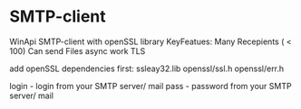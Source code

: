 # SMTP-client
WinApi SMTP-client with openSSL library
KeyFeatues:
  Many Recepients ( < 100)
  Can send Files
  async work
  TLS

  add openSSL dependencies first: 
  ssleay32.lib
  openssl/ssl.h
  openssl/err.h
  
  login - login from your SMTP server/ mail
  pass - password from your SMTP server/ mail
  
